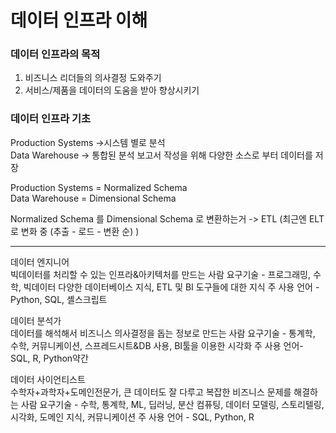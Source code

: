 # 데이터 인프라 이해
### 데이터 인프라의 목적
1. 비즈니스 리더들의 의사결정 도와주기
2. 서비스/제품을 데이터의 도움을 받아 향상시키기

### 데이터 인프라 기초

Production Systems ->시스템 별로 분석<br>
Data Warehouse -> 통합된 분석 보고서 작성을 위해 다양한 소스로 부터 데이터를 저장

Production Systems = Normalized Schema<br>
Data Warehouse = Dimensional Schema

Normalized Schema 를 Dimensional Schema 로 변환하는거 -> ETL (최근엔 ELT로 변화 중 (추출 - 로드 - 변환 순) )

***  

데이터 엔지니어<br>
빅데이터를 처리할 수 있는 인프라&아키텍처를 만드는 사람
요구기술 - 프로그래밍, 수학, 빅데이터 다양한 데이터베이스 지식, ETL 및 BI 도구들에 대한 지식 
주 사용 언어 - Python, SQL, 셸스크립트

데이터 분석가<br>
데이터를 해석해서 비즈니스 의사결정을 돕는 정보로 만드는 사람
요구기술 - 통계학, 수학, 커뮤니케이션, 스프레드시트&DB 사용, BI툴을 이용한 시각화
주 사용 언어- SQL, R, Python약간
 
데이터 사이언티스트<br>
수학자+과학자+도메인전문가, 큰 데이터도 잘 다루고 복잡한 비즈니스 문제를 해결하는 사람
요구기술 - 수학, 통계학, ML, 딥러닝, 분산 컴퓨팅, 데이터 모델링, 스토리텔링, 시각화, 도메인 지식, 커뮤니케이션
주 사용 언어 - SQL, Python, R 
